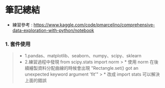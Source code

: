 # 筆記總結
* 練習參考 : https://www.kaggle.com/code/pmarcelino/comprehensive-data-exploration-with-python/notebook

### 1. 套件使用
  >  * 1.pandas、matplotlib、seaborn、numpy、scipy、sklearn  
  >  * 2.練習過程中發現  from scipy.stats import norm 
    >  * 使用 norm 在後續繪製資料分配曲線的時候會出現 "Rectangle.set() got an     unexpected keyword argument 'fit'"
    >  * 改成 import stats 可以解決上面的錯誤
    

